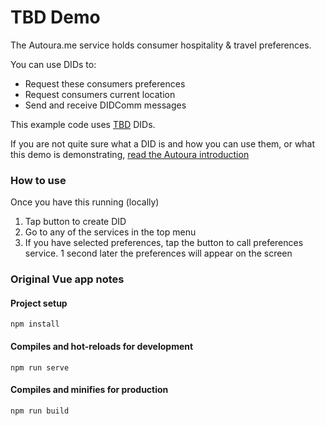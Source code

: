 # TBD Demo

The Autoura.me service holds consumer hospitality & travel preferences. 

You can use DIDs to:

* Request these consumers preferences
* Request consumers current location
* Send and receive DIDComm messages

This example code uses [TBD](https://developer.tbd.website) DIDs.

If you are not quite sure what a DID is and how you can use them, or what this demo is demonstrating, [read the Autoura introduction](https://www.autoura.com/docs/api/profiles)

### How to use

Once you have this running (locally)

1. Tap button to create DID
2. Go to any of the services in the top menu 
3. If you have selected preferences, tap the button to call preferences service. 1 second later the preferences will appear on the screen

### Original Vue app notes

#### Project setup
```
npm install
```

#### Compiles and hot-reloads for development
```
npm run serve
```

#### Compiles and minifies for production
```
npm run build
```

